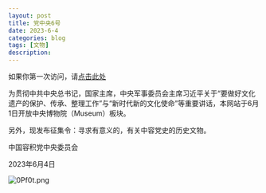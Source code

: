 ```yaml
---
layout: post
title: 党中央6号
date: 2023-6-4
categories: blog
tags: [文物]
description: 
---
```


如果你第一次访问，请[点击此处](https://ovule-seed.github.io/blog/2023/01/30/z9-%E6%A0%B8%E5%BF%83/)

为贯彻中共中央总书记，国家主席，中央军事委员会主席习近平关于“要做好文化遗产的保护、传承、整理工作”与“新时代新的文化使命”等重要讲话，本网站于6月1日开放中央博物院（Museum）板块。

另外，现发布征集令：寻求有意义的，有关中容党史的历史文物。

中国容积党中央委员会

2023年6月4日

![0Pf0t.png](https://i.imgtg.com/2023/02/04/0Pf0t.png)
